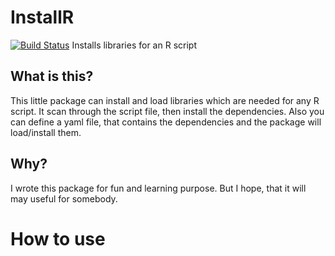 # InstallR
[![Build Status](https://travis-ci.org/horver/InstallR.svg?branch=master)](https://travis-ci.org/horver/InstallR)
Installs libraries for an R script

## What is this?
This little package can install and load libraries which are needed for any R script. It scan through the script file, then install the dependencies. Also you can define a yaml file, that contains the dependencies and the package will load/install them.

## Why?
I wrote this package for fun and learning purpose. But I hope, that it will may useful for somebody.

# How to use


